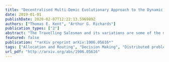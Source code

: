 ```yaml
---
title: "Decentralised Multi-Demic Evolutionary Approach to the Dynamic Multi-Agent Travelling Salesman Problem"
date: 2019-01-01
publishDate: 2020-02-07T12:22:13.596989Z
authors: ["Thomas E. Kent", "Arthur G. Richards"]
publication_types: ["2"]
abstract: "The Travelling Salesman and its variations are some of the most well known NP hard optimisation problems. This paper looks to use both centralised and decentralised implementations of Evolutionary Algorithms (EA) to solve a dynamic variant of the Multi-Agent Travelling Salesman Problem (MATSP). The problem is dynamic, requiring an on-line solution, whereby tasks are completed during simulation with new tasks added and completed ones removed. The problem is allocating an active set of tasks to a set of agents whilst simultaneously planning the route for each agent. The allocation and routing are closely coupled parts of the same problem making it difficult to decompose, instead this paper uses multiple populations with well defined interactions to exploit the problem structure. This work attempts to align the real world implementation demands of a decentralised solution, where agents are far apart and have communication limits, to that of the structure of the multi-demic EA solution process, ultimately allowing decentralised parts of the problem to be solved `on board' agents and allow for robust communication and exchange of tasks."
featured: false
publication: "*arXiv preprint arXiv:1906.05616*"
tags: ["Allocation and Routing", "Decision Making", "Distributed problem solving", "Evolutionary Algorithms", "Multi Agent Travelling Salesman"]
url_pdf: "http://arxiv.org/abs/1906.05616"
---
```

